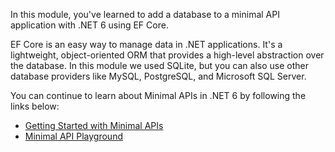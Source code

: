 In this module, you've learned to add a database to a minimal API application with .NET 6 using EF Core.

EF Core is an easy way to manage data in .NET applications. It's a lightweight, object-oriented ORM that provides a high-level abstraction over the database. In this module we used SQLite, but you can also use other database providers like MySQL, PostgreSQL, and Microsoft SQL Server.

You can continue to learn about Minimal APIs in .NET 6 by following the links below:

- [Getting Started with Minimal APIs](https://minimal-apis.github.io/)
- [Minimal API Playground](https://github.com/DamianEdwards/MinimalApiPlayground)